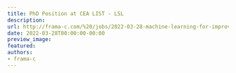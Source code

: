 ```yaml
---
title: PhD Position at CEA LIST - LSL
description:
url: http://frama-c.com/%20/jobs/2022-03-28-machine-learning-for-improving-formal-verification-of-code.html%20
date: 2022-03-28T00:00:00-00:00
preview_image:
featured:
authors:
- frama-c
---
```



